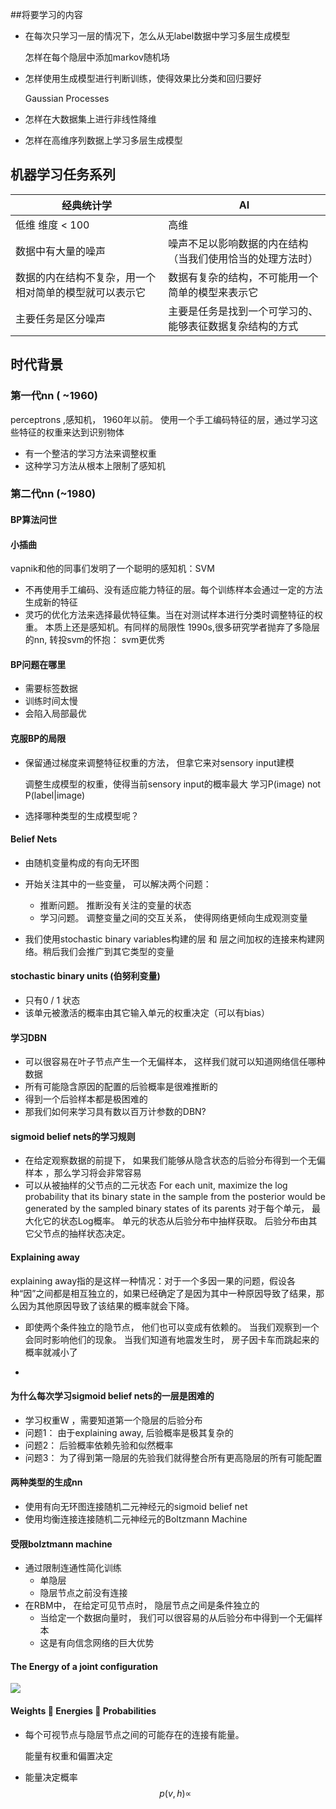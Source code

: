 ##将要学习的内容
- 在每次只学习一层的情况下，怎么从无label数据中学习多层生成模型   

    怎样在每个隐层中添加markov随机场  
- 怎样使用生成模型进行判断训练，使得效果比分类和回归要好  

    Gaussian Processes
- 怎样在大数据集上进行非线性降维
    
- 怎样在高维序列数据上学习多层生成模型

## 机器学习任务系列

| 经典统计学       |  AI            |
|-----------------|-------------------|
| 低维 维度 < 100  | 高维 |
| 数据中有大量的噪声| 噪声不足以影响数据的内在结构（当我们使用恰当的处理方法时）|
| 数据的内在结构不复杂，用一个相对简单的模型就可以表示它| 数据有复杂的结构，不可能用一个简单的模型来表示它 |
| 主要任务是区分噪声 | 主要是任务是找到一个可学习的、能够表征数据复杂结构的方式|

## 时代背景
### 第一代nn ( ~1960)
perceptrons ,感知机， 1960年以前。 使用一个手工编码特征的层，通过学习这些特征的权重来达到识别物体
- 有一个整洁的学习方法来调整权重
- 这种学习方法从根本上限制了感知机

### 第二代nn (~1980)
#### BP算法问世
#### 小插曲
vapnik和他的同事们发明了一个聪明的感知机：SVM
- 不再使用手工编码、没有适应能力特征的层。每个训练样本会通过一定的方法生成新的特征
- 灵巧的优化方法来选择最优特征集。当在对测试样本进行分类时调整特征的权重。 本质上还是感知机。有同样的局限性
1990s,很多研究学者抛弃了多隐层的nn, 转投svm的怀抱： svm更优秀

#### BP问题在哪里
- 需要标签数据
- 训练时间太慢
- 会陷入局部最优

#### 克服BP的局限
- 保留通过梯度来调整特征权重的方法， 但拿它来对sensory input建模   

    调整生成模型的权重，使得当前sensory input的概率最大
    学习P(image) not P(label|image)
- 选择哪种类型的生成模型呢？
#### Belief Nets
- 由随机变量构成的有向无环图  
- 开始关注其中的一些变量， 可以解决两个问题： 
   - 推断问题。 推断没有关注的变量的状态
   - 学习问题。 调整变量之间的交互关系， 使得网络更倾向生成观测变量
   
- 我们使用stochastic binary variables构建的层 和 层之间加权的连接来构建网络。稍后我们会推广到其它类型的变量

#### stochastic binary units (伯努利变量)
- 只有0 / 1 状态
- 该单元被激活的概率由其它输入单元的权重决定（可以有bias）

#### 学习DBN
- 可以很容易在叶子节点产生一个无偏样本， 这样我们就可以知道网络信任哪种数据
- 所有可能隐含原因的配置的后验概率是很难推断的
- 得到一个后验样本都是极困难的
- 那我们如何来学习具有数以百万计参数的DBN?

#### sigmoid belief nets的学习规则
- 在给定观察数据的前提下， 如果我们能够从隐含状态的后验分布得到一个无偏样本 ，那么学习将会非常容易
- 可以从被抽样的父节点的二元状态  For each unit, maximize the log probability that its 
binary state in the sample from the posterior would be generated by the sampled
binary states of its parents
对于每个单元， 最大化它的状态Log概率。 单元的状态从后验分布中抽样获取。 后验分布由其它父节点的抽样状态决定。

#### Explaining away
explaining away指的是这样一种情况：对于一个多因一果的问题，假设各种“因”之间都是相互独立的，如果已经确定了是因为其中一种原因导致了结果，那么因为其他原因导致了该结果的概率就会下降。
- 即使两个条件独立的隐节点， 他们也可以变成有依赖的。 当我们观察到一个会同时影响他们的现象。 
    当我们知道有地震发生时， 房子因卡车而跳起来的概率就减小了
    
-

####  为什么每次学习sigmoid belief nets的一层是困难的
- 学习权重W ，需要知道第一个隐层的后验分布
- 问题1： 由于explaining away, 后验概率是极其复杂的
- 问题2： 后验概率依赖先验和似然概率
- 问题3： 为了得到第一隐层的先验我们就得整合所有更高隐层的所有可能配置

#### 两种类型的生成nn
- 使用有向无环图连接随机二元神经元的sigmoid belief net
- 使用均衡连接连接随机二元神经元的Boltzmann Machine

#### 受限bolztmann machine
- 通过限制连通性简化训练
    - 单隐层
    - 隐层节点之前没有连接
- 在RBM中， 在给定可见节点时， 隐层节点之间是条件独立的
    - 当给定一个数据向量时， 我们可以很容易的从后验分布中得到一个无偏样本
    - 这是有向信念网络的巨大优势

#### The Energy of a joint configuration

![](/assets/energy-join-configuration.png)

#### Weights  Energies  Probabilities
- 每个可视节点与隐层节点之间的可能存在的连接有能量。

    能量有权重和偏置决定
- 能量决定概率
  $$ p(v,h) \propto   $$
















